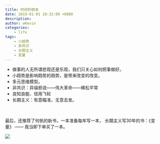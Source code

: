 ```yaml
---
title: 时间的朋友
date: 2019-01-01 10:32:09 +0800
description: 
author: wKevin
categories: 
    - life
tags:
    - 小趋势
    - 非共识
    - 长期主义
    - 变量
---
```


- 做事的人无所谓悲观还是乐观，我们只关心如何把事做好。
- 小趋势是影响趋势的趋势，是带来改变的改变。
- 多元思维模型。
- 非共识：异端邪说——伟大革命——稀松平常
- 良知良能、信用飞轮
- 长期主义：有意瞄准，无意击发。

<script id="minder-view" type="application/kityminder" minder-data-type="markdown">

# 时间的朋友

## 开篇
### 你有你的计划，这个世界另有计划。——万维钢
### 以前，变化是生活的一部分;现在，变化成了生活本身。——和菜头
#### 黑天鹅就是家禽
#### 我们必须习惯，这个世界抽换掉一些我们喜欢的、熟悉的东西。
#### 成年的滋味总是很复杂，熟悉的也许只能用来怀念，依赖的也许必须要放手。
### 告别
#### 纪梵希、霍金、李敖、奈保尔、安南、常宝华、盛中国、单田芳、朱旭、高坤、是圣经、饶宗颐、李咏、金庸、蓝洁瑛、常贵田、斯坦.李、二月河
### 做事的人
#### 跨年演讲，为做事的人服务
#### 做事的人要搞定的无非是一张时间表而已
#### 做事的人无所谓悲观还是乐观，我们只关心如何把事做好，让自己的事业处于上升期。
#### 宏观是我们必须接受的，微观才是我们可以有所作为的。——查理芒格
#### 我们是伞兵。伞兵，天生就是被包围的。
#### 对做事的人来说，难就不干了吗？对不做事的人来说，难不难跟他有什么关系？
#### 世界上只有一种真正的英雄主义，就是认清了生活的真相，还仍然热爱它。——罗曼罗兰


## 小趋势
### 2018不能再随大流
#### 宁可被说成猪，也一定要挤在风口
### 小趋势举例
#### 移动支付-信用的数据化基石
#### 5G时代，清空台面，再来一局
#### 猫砂：1947最伟大的发明之一 —— 狗想不通
#### 大趋势不是我们普通人的游戏，死心吧，寻找小趋势
### 小趋势的特点
#### 小趋势不是大趋势的小时候
#### 小趋势是影响趋势的趋势，是带来改变的改变
### 大趋势
#### 美团：超脑系统
#### 阿里：鹿班系统
### 小趋势的逻辑
#### 坏消息：每一班车停靠的时间都非常短，并且像末班车
#### 好消息：没有末班车，总有下一班车
#### 赶大趋势的人思考方式：只有……就好了
#### 赶小趋势的人思考方式：凡我赶不上的，我就做好准备，到未来等它。


## 第1问：我能看到事实吗？
### 真相未必神秘，但很隐秘
#### 罗辑思维：我要上春晚，日活先过亿 ———— 知道就算自己人
### 千万别把自己当主流，你要对自己的趣味保持一种警醒和谦卑，不要动不动就以己度人。
#### 大学生只占5%
#### 在中国，再众所周知的事情，都起码有一个亿的人不知道，而大多数时候，是十个亿的人都不知道。——沈帅波
### 抽象 VS 还原
#### 等号的意思：有些东西不重要
#### 一做等号，有些事实就不重要了
#### 不抽象我们无法思考，不还原，就看不到本来面目
#### 还原能力是最稀缺的能力
### 如何还原
#### 多元思维模型：各个从业者的思维模型自我修炼
#### 一个人能同时保有全然相反的两种观念，还能正常行事，是第一流智慧的标志。——菲茨杰拉德


## 第2问：我能感知“非共识”吗？
### 创新的本质就是“非共识”。
#### 从被排斥到被承认，从脱离共识到再造共识，整个过程才叫非共识。——梁宁
#### 异端邪说——伟大革命——稀松平常
#### 2012.3晓说上线，罗辑思维云开雾散
### 科技3定律——科幻作家 道格拉斯亚当斯
#### 任何在我出生时就有的科技，都是稀松平常的世界本来秩序的一部分。
#### 任何在我15-35岁之间诞生的科技，都是将会改变世界的革命性产物。
#### 任何在我35岁之后诞生的科技，都是违反自然规律要遭天谴的。
### 这共识怎么达成
#### 非共识从来不反对什么，它只是把被忽略的、被遗忘的东西呈现出来。——梁宁
#### 非共识来源于更深处的共识
#### 人类的很多古老共识，并没有沉底，只是在潜水。
#### 回到母体，强化母体
#### 所谓的创新，就是要回到一个古老的事物，但是用全新的手段把它再做一遍。
#### 所谓的非共识，就是你刚开始不认识，但是到最后发现，原来早已相识。
#### 若不进入传统，则无法添加新物。——法学家 刘晗


## 第3问：我的时间够用吗？
### 信息过载
#### 知识多，人生短，跟着学，就挂了——庄子
#### 所谓信息过载，是你对环境的熟悉程度太低。——万维钢
### 百岁人生的挑战
#### 婚姻的挑战
##### 顶石婚
#### 工作的挑战
##### 种一棵树最好的时间是十年前，其次好的时间就是现在
#### 面对挫折
##### OFO戴威：91年出生
##### 这不是结束，甚至不是结束的开始，只是开始的结束。——丘吉尔
##### 所有能穿越时间的东西，就该坚守，因为人生太长了。所有会被时间过滤的，该翻篇就翻篇。
### 你在朋友圈里又佛又丧，你在收藏夹里偷偷地积极向上。


## 第4问：我的力量从哪里来？
### 拼多多是人的逻辑
### 人对人非常直接的感知和判断，胜过千万条数据。
### 良知良能，是最好的感知和判断工具
### 用人的体验丈量世界
### 信用飞轮

## 第5问：时间愿意和我做朋友吗？
### 普通人的努力，在长期主义的复利下，会积累成奇迹。
### 用自己的超级确定性，来对冲外界的不确定。

## 尾声
### 有意瞄准，无意击发。
### 历史一直奔涌不息，但它有时候是一个反转大师。反转大师提供的机会，你不能辜负。
### 永远不要低估中国人那种朴素的、但是又强烈的向上冲动。
### 所有事到最后都会是好事，如果还不是，那它就还没到最后。——约翰列侬
### 对未来最大的慷慨，是把一切献给现在。——作家 阿尔贝加缪

</script>

<br><br>
最后，还推荐了何帆的新书，一本准备每年写一本， 长期主义写30年的书：《变量》 —— 我当即下单买了一本。

![](http://s8.sinaimg.cn/middle/001LG4PIzy7qptoy3lU6a)
